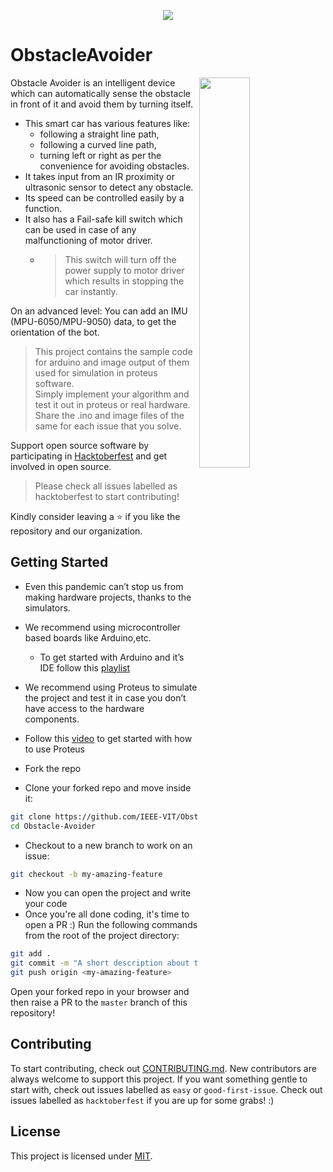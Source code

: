 <p align="center"><img  src="https://files.ieeevit.org/Hacktoberfest-23/Obstacle%20Avoider.png"/></p>  

# ObstacleAvoider #

<img align="right" width="40%" src="https://hackster.imgix.net/uploads/attachments/1165785/_3hqEPWtb1C.blob?auto=compress%2Cformat&w=900&h=675&fit=min">  
Obstacle Avoider is an intelligent device which can automatically sense the obstacle in front of it and avoid them by turning itself.

- This smart car has various features like:
  - following a straight line path,
  - following a curved line path,
  - turning left or right as per the convenience for avoiding obstacles.
- It takes input from an IR proximity or ultrasonic sensor to detect any obstacle.  
- Its speed can be controlled easily by a function.
- It also has a Fail-safe kill switch which can be used in case of any malfunctioning of motor driver.
  - >This switch will turn off the power supply to motor driver which results in stopping the car instantly.

On an advanced level:
You can add an IMU (MPU-6050/MPU-9050) data, to get the orientation of the bot.

> This project contains the sample code for arduino and image output of them used for simulation in proteus software.  
> Simply implement your algorithm and test it out in proteus or real hardware.
> Share the .ino and image files of the same for each issue that you solve.

Support open source software by participating in [Hacktoberfest](https://hacktoberfest.digitalocean.com) and get involved in open source.

> Please check all issues labelled as hacktoberfest to start contributing!

Kindly consider leaving a ⭐ if you like the repository and our organization.

## Getting Started ##

- Even this pandemic can’t stop us from making hardware projects, thanks to the simulators.
- We recommend using microcontroller based boards like Arduino,etc.
  - To get started with Arduino and it’s IDE follow this [playlist](https://www.youtube.com/watch?v=EdXQUEMOfgU&list=PLPK2l9Knytg5s2dk8V09thBmNl2g5pRSr)
- We recommend using Proteus to simulate the project and test it in case you don’t have access to the hardware components.
- Follow this [video](https://www.youtube.com/watch?v=A2KrMkxZQmw) to get started with how to use Proteus  
  
- Fork the repo
- Clone your forked repo and move inside it:

```bash
git clone https://github.com/IEEE-VIT/Obstacle-Avoider.git
cd Obstacle-Avoider
```

- Checkout to a new branch to work on an issue:

```bash
git checkout -b my-amazing-feature
```

- Now you can open the project and write your code
- Once you're all done coding, it's time to open a PR :) Run the following commands from the root of the project directory:

```bash
git add .
git commit -m "A short description about the feature"
git push origin <my-amazing-feature>
```

Open your forked repo in your browser and then raise a PR to the `master` branch of this repository!

## Contributing ##

To start contributing, check out [CONTRIBUTING.md](https://github.com/IEEE-VIT/Obstacle-Avoider/blob/master/CONTRIBUTING.md). New contributors are always welcome to support this project. If you want something gentle to start with, check out issues labelled as `easy` or `good-first-issue`. Check out issues labelled as `hacktoberfest` if you are up for some grabs! :)  

## License ##

This project is licensed under [MIT](https://github.com/IEEE-VIT/Obstacle-Avoider/blob/master/LICENSE).
